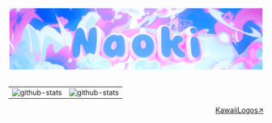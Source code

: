 <!-- -------------------------------- header -------------------------------- -->

<div align="center">
  <img width=500px src='/assets/header.png' alt="my-banner">
</div>
<br>

<!-- -------------------------------- table -------------------------------- -->

<table>
  <tr>
    <td>
      <img width=500px height=200px src="https://github-readme-stats.vercel.app/api?username=nka21&theme=github_dark_dimmed&show_icons=true&count_private=true" alt="github-stats">
    </td>
    <td>
      <img width=500px height=200px src="https://github-readme-stats.vercel.app/api/top-langs/?username=nka21&layout=compact&theme=nord" alt="github-stats">
    </td>
  </tr>
</table>

<!-- -------------------------------- skills -------------------------------- -->

<!--
<p align="left">
  <h2>Skills</h2>
  <a href="https://skillicons.dev">
    <img src="https://skillicons.dev/icons?i=ts,java,php,rust,react,nextjs,tailwind,threejs,discordjs" />
  <h3></h3>
    <img src="https://skillicons.dev/icons?i=supabase,postgresql,docker,aws,vercel,cloudflare" />
  <h3></h3>
    <img src="https://skillicons.dev/icons?i=blender,unity,figma" />
  </a>
</p>
-->

<!-- -------------------------------- license -------------------------------- -->
<div align='right'>
  <a href='https://github.com/SAWARATSUKI/KawaiiLogos'>KawaiiLogos↗︎</a>
</div>
